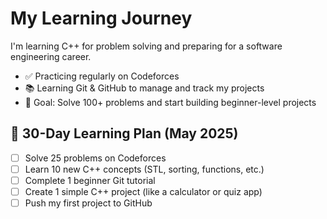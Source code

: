 # My Learning Journey

I'm learning C++ for problem solving and preparing for a software engineering career.

- ✅ Practicing regularly on Codeforces
- 📚 Learning Git & GitHub to manage and track my projects
- 🎯 Goal: Solve 100+ problems and start building beginner-level projects


## 📅 30-Day Learning Plan (May 2025)

- [ ] Solve 25 problems on Codeforces  
- [ ] Learn 10 new C++ concepts (STL, sorting, functions, etc.)  
- [ ] Complete 1 beginner Git tutorial  
- [ ] Create 1 simple C++ project (like a calculator or quiz app)  
- [ ] Push my first project to GitHub 
